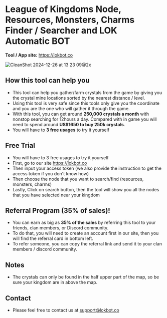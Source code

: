 # League of Kingdoms Node, Resources, Monsters, Charms Finder / Searcher and LOK Automatic BOT
**Tool / App site:** https://lokbot.co

![CleanShot 2024-12-26 at 13 23 09@2x](https://github.com/user-attachments/assets/56b91a4f-2cb5-4522-bdcb-646220cbc056)

## How this tool can help you
- This tool can help you gather/farm crystals from the game by giving you the crystal mine locations sorted by the nearest distance / level.
- Using this tool is very safe since this tools only give you the coordinate and you are the one who will gather it through the game.
- With this tool, you can get around **250,000 crystals a month** with nonstop searching for 12hours a day. Compared with in game you will need to spend around **US$1650 to buy 250k crystals**.
- You will have to **3 free usages** to try it yourself

## Free Trial
- You will have to 3 free usages to try it yourself
- First, go to our site https://lokbot.co
- Then input your access token (we also provide the instruction to get the access token if you don't know how)
- Then choose the node that you want to search/find (resources, monsters, charms)
- Lastly, Click on search button, then the tool will show you all the nodes that you have selected near your kingdom

## Referral Program (35% of sales)!
- You can earn as big as **35% of the sales** by referring this tool to your friends, clan members, or Discord community.
- To do that, you will need to create an account first in our site, then you will find the referral card in bottom left.
- To refer someone, you can copy the referral link and send it to your clan members / discord community.

## Notes
- The crystals can only be found in the half upper part of the map, so be sure your kingdom are in above the map.

## Contact
- Please feel free to contact us at support@lokbot.co

